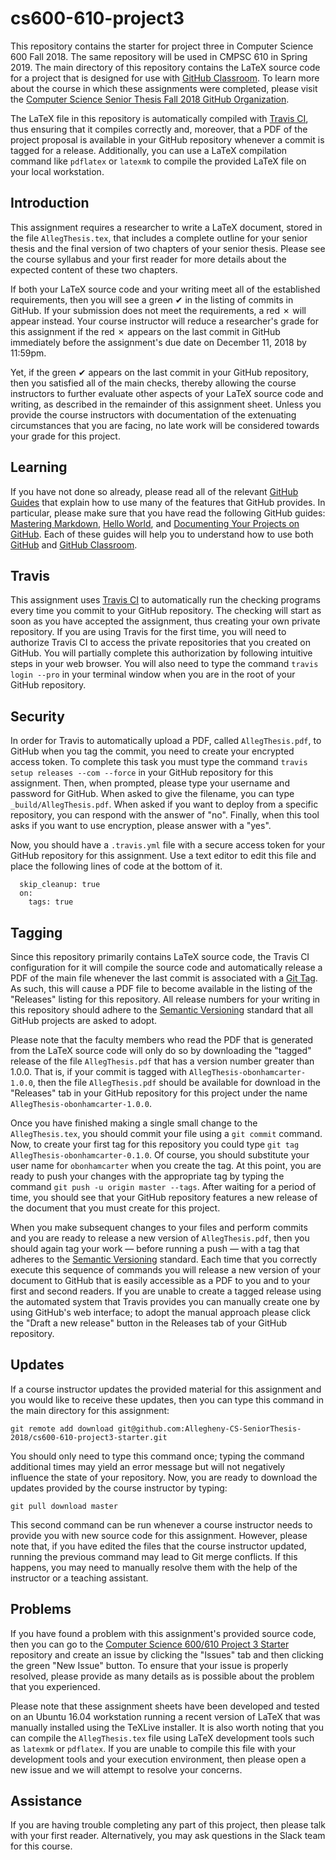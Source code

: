 
# cs600-610-project3

This repository contains the starter for project three in Computer Science 600
Fall 2018. The same repository will be used in CMPSC 610 in Spring 2019. The main directory of this repository contains the LaTeX source code
for a project that is designed for use with [GitHub
Classroom](https://classroom.github.com/). To learn more about the course in
which these assignments were completed, please visit the [Computer Science Senior Thesis Fall 2018 GitHub
Organization](https://github.com/Allegheny-CS-SeniorThesis-2018).

The LaTeX file in this repository is automatically compiled with [Travis
CI](https://travis-ci.org/), thus ensuring that it compiles correctly and,
moreover, that a PDF of the project proposal is available in your GitHub
repository whenever a commit is tagged for a release. Additionally, you can use
a LaTeX compilation command like `pdflatex` or `latexmk` to compile the provided
LaTeX file on your local workstation.

## Introduction

This assignment requires a researcher to write a LaTeX document, stored in the
file `AllegThesis.tex`, that includes a complete outline for your senior thesis
and the final version of two chapters of your senior thesis. Please see the
course syllabus and your first reader for more details about the expected
content of these two chapters.

If both your LaTeX source code and your writing meet all of the established
requirements, then you will see a green &#x2714; in the listing of commits in
GitHub. If your submission does not meet the requirements, a red &#x2717; will
appear instead. Your course  instructor will reduce a researcher's grade for
this assignment if the red &#x2717; appears on the last commit in GitHub
immediately before the assignment's due date on December 11, 2018 by 11:59pm.

Yet, if the green &#x2714; appears on the last commit in your GitHub repository,
then you satisfied all of the main checks, thereby allowing the course
instructors to further evaluate other aspects of your LaTeX source code and
writing, as described in the remainder of this assignment sheet. Unless you
provide the course instructors with documentation of the extenuating
circumstances that you are facing, no late work will be considered towards your
grade for this project.

## Learning

If you have not done so already, please read all of the relevant [GitHub
Guides](https://guides.github.com/) that explain how to use many of the features
that GitHub provides. In particular, please make sure that you have read the
following GitHub guides: [Mastering
Markdown](https://guides.github.com/features/mastering-markdown/), [Hello
World](https://guides.github.com/activities/hello-world/), and [Documenting Your
Projects on GitHub](https://guides.github.com/features/wikis/). Each of these
guides will help you to understand how to use both [GitHub](http://github.com) and
[GitHub Classroom](https://classroom.github.com/).

## Travis

This assignment uses [Travis CI](https://travis-ci.com/) to automatically run
the checking programs every time you commit to your GitHub repository. The
checking will start as soon as you have accepted the assignment, thus creating
your own private repository. If
you are using Travis for the first time, you will need to authorize Travis CI to
access the private repositories that you created on GitHub. You will partially
complete this authorization by following intuitive steps in your web browser.
You will also need to type the command `travis login --pro` in your terminal
window when you are in the root of your GitHub repository.

## Security

In order for Travis to automatically upload a PDF, called `AllegThesis.pdf`, to
GitHub when you tag the commit, you need to create your encrypted access token.
To complete this task you must type the command `travis setup releases --com --force`
in your GitHub repository for this assignment. Then, when prompted, please type
your username and password for GitHub. When asked to give the filename, you can
type `_build/AllegThesis.pdf`. When asked if you want to deploy
from a specific repository, you can respond with the answer of "no". Finally,
when this tool asks if you want to use encryption, please answer with a "yes".

Now, you should have a `.travis.yml` file with a secure access token for your
GitHub repository for this assignment. Use a text editor to edit this file and
place the following lines of code at the bottom of it.

```
  skip_cleanup: true
  on:
    tags: true
```

## Tagging

Since this repository primarily contains LaTeX source code, the Travis CI
configuration for it will compile the source code and automatically release a
PDF of the main file whenever the last commit is associated with a [Git
Tag](https://git-scm.com/book/en/v2/Git-Basics-Tagging). As such, this will
cause a PDF file to become available in the listing of the "Releases" listing
for this repository. All release numbers for your writing in this repository
should adhere to the [Semantic Versioning](http://semver.org/) standard that
all GitHub projects are asked to adopt.

Please note that the faculty members who read the PDF that is generated from the
LaTeX source code will only do so by downloading the "tagged" release of the
file `AllegThesis.pdf` that has a version number greater than 1.0.0. That is, if
your commit is tagged with `AllegThesis-obonhamcarter-1.0.0`, then the file
`AllegThesis.pdf` should be available for download in the "Releases" tab in your
GitHub repository for this project under the name `AllegThesis-obonhamcarter-1.0.0`.

Once you have finished making a single small change to the `AllegThesis.tex`,
you should commit your file using a `git commit` command. Now, to create your
first tag for this repository you could type `git tag
AllegThesis-obonhamcarter-0.1.0`. Of course, you should substitute your user name for
`obonhamcarter` when you create the tag. At this point, you are ready to push your
changes with the appropriate tag by typing the command `git push -u origin
master --tags`. After waiting for a period of time, you should see that your
GitHub repository features a new release of the document that you must create
for this project.

When you make subsequent changes to your files and perform commits and you are
ready to release a new version of `AllegThesis.pdf`, then you should again tag
your work &mdash; before running a push &mdash; with a tag that adheres to the
[Semantic Versioning](http://semver.org/) standard. Each time that you correctly
execute this sequence of commands you will release a new version of your
document to GitHub that is easily accessible as a PDF to you and to your first
and second readers. If you are unable to create a tagged release using the
automated system that Travis provides you can manually create one by using
GitHub's web interface; to adopt the manual approach please click the "Draft a
new release" button in the Releases tab of your GitHub repository.

## Updates

If a course instructor updates the provided material for this assignment and you
would like to receive these updates, then you can type this command in the main
directory for this assignment:

```
git remote add download git@github.com:Allegheny-CS-SeniorThesis-2018/cs600-610-project3-starter.git
```

You should only need to type this command once; typing the command additional
times may yield an error message but will not negatively influence the state of
your repository. Now, you are ready to download the updates provided by the
course instructor by typing:

```
git pull download master
```

This second command can be run whenever a course instructor needs to provide you
with new source code for this assignment. However, please note that, if you have
edited the files that the course instructor updated, running the previous
command may lead to Git merge conflicts. If this happens, you may need to
manually resolve them with the help of the instructor or a teaching assistant.

## Problems

If you have found a problem with this assignment's provided source code, then
you can go to the [Computer Science 600/610 Project 3
Starter](https://github.com/Allegheny-CS-SeniorThesis-2018/cs600-610-project3-starter)
repository and create an issue by clicking the "Issues" tab and then clicking
the green "New Issue" button. To ensure that your issue is properly resolved,
please provide as many details as is possible about the problem that you
experienced.

Please note that these assignment sheets have been developed and tested on an
Ubuntu 16.04 workstation running a recent version of LaTeX that was manually
installed using the TeXLive installer. It is also worth noting that you can
compile the `AllegThesis.tex` file using LaTeX development tools
such as `latexmk` or `pdflatex`. If you are unable to compile this file with
your development tools and your execution environment, then please open a new
issue and we will attempt to resolve your concerns.


## Assistance

If you are having trouble completing any part of this project, then please talk
with your first reader. Alternatively, you may ask questions in the Slack
team for this course. 
